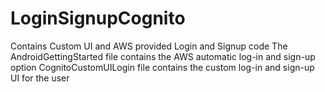 # LoginSignupCognito
Contains Custom UI and AWS provided Login and Signup code 
The AndroidGettingStarted file contains the AWS automatic log-in and sign-up option
CognitoCustomUILogin file contains the custom log-in and sign-up UI for the user
